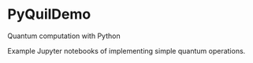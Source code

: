 # PyQuilDemo
Quantum computation with Python

Example Jupyter notebooks of implementing simple quantum operations.
